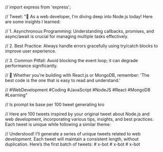 // import express from 'express';

// Tweet: "🚀 As a web developer, I'm diving deep into Node.js today! Here are some insights I learned:

// 1. Asynchronous Programming: Understanding callbacks, promises, and async/await is crucial for managing multiple tasks effectively.

// 2. Best Practice: Always handle errors gracefully using try/catch blocks to improve user experience.

// 3. Common Pitfall: Avoid blocking the event loop; it can degrade performance significantly.

// 🔧 Whether you're building with React.js or MongoDB, remember: 'The best code is the one that is easy to read and understand.'

// #WebDevelopment #Coding #JavaScript #NodeJS #React #MongoDB #Learning"

// Is prompt ke base per 100 tweet generating kro

// Here are 100 tweets inspired by your original tweet about Node.js and web development, incorporating various tips, insights, and best practices. Each tweet is unique while following a similar theme:

// Understood! I’ll generate a series of unique tweets related to web development. Each tweet will maintain a consistent length, without duplication. Here’s the first batch of tweets:
#   x - b o t  
 #   x - b o t  
 #   x - b o t  
 